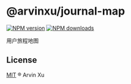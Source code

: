 # @arvinxu/journal-map

[![NPM version][version-image]][version-url] [![NPM downloads][download-image]][download-url]

用户旅程地图

## License

[MIT](../../LICENSE) ® Arvin Xu

<!-- npm url -->

[version-image]: http://img.shields.io/npm/v/@arvinxu/journal-map.svg?color=deepgreen&label=latest
[version-url]: http://npmjs.org/package/@arvinxu/journal-map
[download-image]: https://img.shields.io/npm/dm/@arvinxu/journal-map.svg
[download-url]: https://npmjs.org/package/@arvinxu/journal-map
